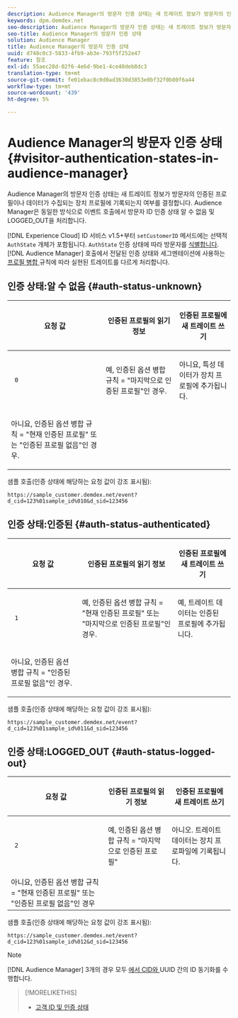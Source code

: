 ```yaml
---
description: Audience Manager의 방문자 인증 상태는 새 트레이트 정보가 방문자의 인증된 프로필이나 데이터가 수집되는 장치 프로필에 기록되는지 여부를 결정합니다. Audience Manager은 동일한 방식으로 이벤트 호출에서 방문자 ID 인증 상태 알 수 없음 및 LOGGED_OUT을 처리합니다.
keywords: dpm.demdex.net
seo-description: Audience Manager의 방문자 인증 상태는 새 트레이트 정보가 방문자의 인증된 프로필이나 데이터가 수집되는 장치 프로필에 기록되는지 여부를 결정합니다. Audience Manager은 동일한 방식으로 이벤트 호출에서 방문자 ID 인증 상태 알 수 없음 및 LOGGED_OUT을 처리합니다.
seo-title: Audience Manager의 방문자 인증 상태
solution: Audience Manager
title: Audience Manager의 방문자 인증 상태
uuid: d748c0c3-5833-4fb9-ab3e-793f5f252e47
feature: 참조
exl-id: 55aec28d-02f6-4e6d-9be1-4ce40deb8dc3
translation-type: tm+mt
source-git-commit: fe01ebac8c0d0ad3630d3853e0bf32f0b00f6a44
workflow-type: tm+mt
source-wordcount: '439'
ht-degree: 5%

---
```


# Audience Manager의 방문자 인증 상태{#visitor-authentication-states-in-audience-manager}

Audience Manager의 방문자 인증 상태는 새 트레이트 정보가 방문자의 인증된 프로필이나 데이터가 수집되는 장치 프로필에 기록되는지 여부를 결정합니다. Audience Manager은 동일한 방식으로 이벤트 호출에서 방문자 ID 인증 상태 알 수 없음 및 LOGGED_OUT을 처리합니다.

[!DNL Experience Cloud] ID 서비스 v1.5+부터 `setCustomerID` 메서드에는 선택적 `AuthState` 개체가 포함됩니다. `AuthState` 인증 상태에 따라 방문자를  [식별합니다](https://docs.adobe.com/content/help/en/id-service/using/reference/authenticated-state.html). [!DNL Audience Manager] 호출에서 전달된 인증 상태와 세그멘테이션에 사용하는  [프로필 병합 ](../features/profile-merge-rules/merge-rules-dashboard.md) 규칙에 따라 실현된 트레이트를 다르게 처리합니다.

## 인증 상태:알 수 없음 {#auth-status-unknown}

<table id="table_E1EA51533FAE4BBFB338D6F6116BC1F9"> 
 <thead> 
  <tr> 
   <th colname="col1" class="entry"> <p>요청 값 </p> </th> 
   <th colname="col2" class="entry"> <p> <b>인증된 </b> 프로필의 읽기 정보 </p> </th> 
   <th colname="col3" class="entry"> <p> <b>인증된 </b> 프로필에 새 트레이트 쓰기 </p> </th> 
  </tr> 
 </thead>
 <tbody> 
  <tr> 
   <td colname="col1" morerows="1"> <p> <code> 0 </code> </p> </td> 
   <td colname="col2"> <p>예, 인증된 옵션 병합 규칙 = "마지막으로 인증된 프로필"인 경우. </p> </td> 
   <td colname="col3" morerows="1"> <p>아니요, 특성 데이터가 장치 프로필에 추가됩니다. </p> </td> 
  </tr> 
  <tr> 
   <td colname="col2"> <p>아니요, 인증된 옵션 병합 규칙 = "현재 인증된 프로필" 또는 "인증된 프로필 없음"인 경우. </p> </td> 
  </tr> 
 </tbody> 
</table>

샘플 호출(인증 상태에 해당하는 요청 값이 강조 표시됨):

`https://sample_customer.demdex.net/event?d_cid=123%01sample_id%010&d_sid=123456`

## 인증 상태:인증된 {#auth-status-authenticated}

<table id="table_956ABF96024744308F7773E1F96482B7"> 
 <thead> 
  <tr> 
   <th colname="col1" class="entry"> <p>요청 값 </p> </th> 
   <th colname="col2" class="entry"> <p> <b>인증된 </b> 프로필의 읽기 정보 </p> </th> 
   <th colname="col3" class="entry"> <p> <b>인증된 </b> 프로필에 새 트레이트 쓰기 </p> </th> 
  </tr> 
 </thead>
 <tbody> 
  <tr> 
   <td colname="col1" morerows="1"> <p> <code> 1 </code> </p> </td> 
   <td colname="col2"> <p>예, 인증된 옵션 병합 규칙 = "현재 인증된 프로필" 또는 "마지막으로 인증된 프로필"인 경우. </p> </td> 
   <td colname="col3" morerows="1"> <p>예, 트레이트 데이터는 인증된 프로필에 추가됩니다. </p> </td> 
  </tr> 
  <tr> 
   <td colname="col2"> <p>아니요, 인증된 옵션 병합 규칙 = "인증된 프로필 없음"인 경우. </p> </td> 
  </tr> 
 </tbody> 
</table>

샘플 호출(인증 상태에 해당하는 요청 값이 강조 표시됨):

`https://sample_customer.demdex.net/event?d_cid=123%01sample_id%011&d_sid=123456`

## 인증 상태:LOGGED_OUT {#auth-status-logged-out}

<table id="table_783F0CBB0431482AA49F41468FA65B19"> 
 <thead> 
  <tr> 
   <th colname="col1" class="entry"> <p>요청 값 </p> </th> 
   <th colname="col2" class="entry"> <p> <b>인증된 </b> 프로필의 읽기 정보 </p> </th> 
   <th colname="col3" class="entry"> <p> <b>인증된 </b> 프로필에 새 트레이트 쓰기 </p> </th> 
  </tr> 
 </thead>
 <tbody> 
  <tr> 
   <td colname="col1" morerows="1"> <p> <code> 2 </code> </p> </td> 
   <td colname="col2"> 예, 인증된 옵션 병합 규칙 = "마지막으로 인증된 프로필" </td> 
   <td colname="col3" morerows="1"> <p>아니오. 트레이트 데이터는 장치 프로파일에 기록됩니다. </p> </td> 
  </tr> 
  <tr> 
   <td colname="col2"> 아니요, 인증된 옵션 병합 규칙 = "현재 인증된 프로필" 또는 "인증된 프로필 없음"인 경우 </td> 
  </tr> 
 </tbody> 
</table>

샘플 호출(인증 상태에 해당하는 요청 값이 강조 표시됨):

`https://sample_customer.demdex.net/event?d_cid=123%01sample_id%012&d_sid=123456`

>[!NOTE]
>
>[!DNL Audience Manager] 3개의 경우 모두 [에서 CID와 ](../reference/ids-in-aam.md) UUID 간의 ID 동기화를 수행합니다.

>[!MORELIKETHIS]
>
>* [고객 ID 및 인증 상태](https://docs.adobe.com/content/help/en/id-service/using/reference/authenticated-state.html)

